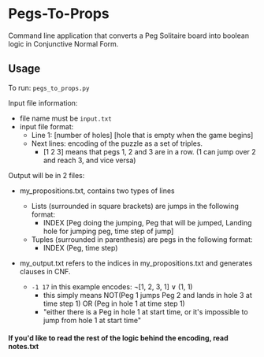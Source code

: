 # Pegs-To-Props
Command line application that converts a Peg Solitaire board into boolean logic in Conjunctive Normal Form.

## Usage
To run: ```pegs_to_props.py```

Input file information:
  * file name must be `input.txt`
  * input file format:
    * Line 1: [number of holes] [hole that is empty when the game begins]
    * Next lines: encoding of the puzzle as a set of triples.
      * [1 2 3] means that pegs 1, 2 and 3 are in a row. (1 can jump over 2 and reach 3, and vice versa)
      
Output will be in 2 files:
 * my_propositions.txt, contains two types of lines
   * Lists (surrounded in square brackets) are jumps in the following format:
     * INDEX [Peg doing the jumping, Peg that will be jumped, Landing hole for jumping peg, time step of jump]
   * Tuples (surrounded in parenthesis) are pegs in the following format:
     * INDEX (Peg, time step)
     
     
 * my_output.txt refers to the indices in my_propositions.txt and generates clauses in CNF.
   * `-1 17` in this example encodes: ¬[1, 2, 3, 1] ∨ (1, 1)
     * this simply means NOT(Peg 1 jumps Peg 2 and lands in hole 3 at time step 1) OR (Peg in hole 1 at time step 1)
     * "either there is a Peg in hole 1 at start time, or it's impossible to jump from hole 1 at start time"
  
#### If you'd like to read the rest of the logic behind the encoding, read notes.txt
